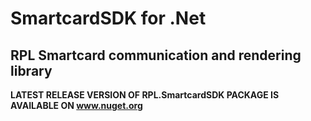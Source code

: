 # SmartcardSDK for .Net
## RPL Smartcard communication and rendering library

**LATEST RELEASE VERSION OF RPL.SmartcardSDK PACKAGE IS AVAILABLE ON www.nuget.org**


